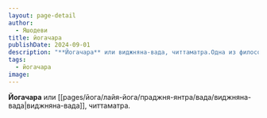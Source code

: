 ```yaml
---
layout: page-detail
author:
  - Яшодеви
title: йогачара
publishDate: 2024-09-01
description: "**Йогачара** или виджняна-вада, читтаматра.Одна из философских школ буддизма махаяны, в которой истинным признается только сознание (виджняна), а все явления (дхармы) и внешний мир за пределами сознания являются ложными, нереальными, реален только познающий субъект."
tags:
  - йогачара
image:
---
```

**Йогачара** или [[pages/йога/лайя-йога/праджня-янтра/вада/виджняна-вада|виджняна-вада]], читтаматра.

